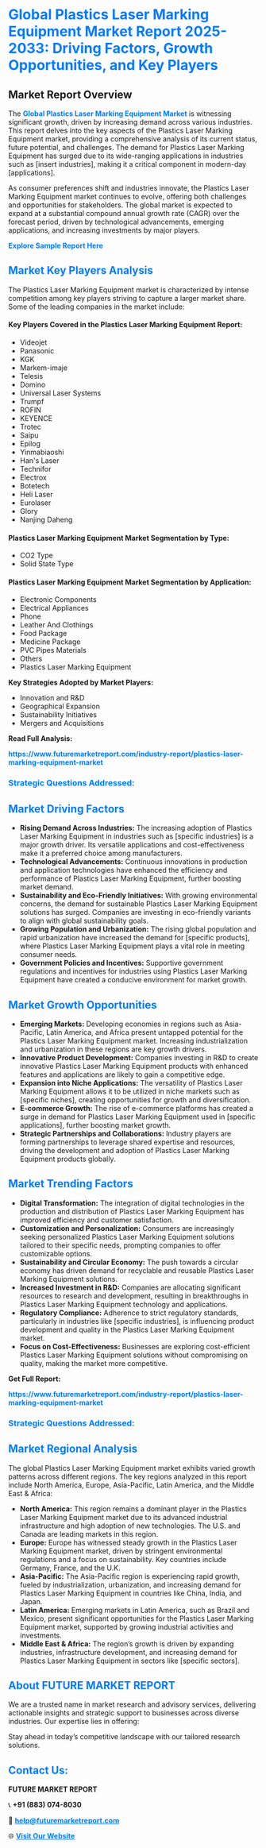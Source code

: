 <h1 style="color: #007BFF;">Global Plastics Laser Marking Equipment Market Report 2025-2033: Driving Factors, Growth Opportunities, and Key Players</h1>

<section id="overview">
<h2>Market Report Overview</h2>
<p>The <a href="https://www.futuremarketreport.com/industry-report/plastics-laser-marking-equipment-market" style="color: #007BFF; text-decoration: none;"><strong>Global Plastics Laser Marking Equipment Market</strong></a> is witnessing significant growth, driven by increasing demand across various industries. This report delves into the key aspects of the Plastics Laser Marking Equipment market, providing a comprehensive analysis of its current status, future potential, and challenges. The demand for Plastics Laser Marking Equipment has surged due to its wide-ranging applications in industries such as [insert industries], making it a critical component in modern-day [applications].</p>
<p>As consumer preferences shift and industries innovate, the Plastics Laser Marking Equipment market continues to evolve, offering both challenges and opportunities for stakeholders. The global market is expected to expand at a substantial compound annual growth rate (CAGR) over the forecast period, driven by technological advancements, emerging applications, and increasing investments by major players.</p>
</section>

<section id="overview">
<p><a href="https://www.futuremarketreport.com/request-sample/reportId=128783" style="color: #007BFF; text-decoration: none;"><strong>Explore Sample Report Here</strong></a></p>
</section>

<section id="key-players">
<h2 style="color: #007BFF;">Market Key Players Analysis</h2>
<p>The Plastics Laser Marking Equipment market is characterized by intense competition among key players striving to capture a larger market share. Some of the leading companies in the market include:</p>
<h4>Key Players Covered in the Plastics Laser Marking Equipment Report:</h4>
<ul><li>Videojet</li><li>Panasonic</li><li>KGK</li><li>Markem-imaje</li><li>Telesis</li><li>Domino</li><li>Universal Laser Systems</li><li>Trumpf</li><li>ROFIN</li><li>KEYENCE</li><li>Trotec</li><li>Saipu</li><li>Epilog</li><li>Yinmabiaoshi</li><li>Han&#039;s Laser</li><li>Technifor</li><li>Electrox</li><li>Botetech</li><li>Heli Laser</li><li>Eurolaser</li><li>Glory</li><li>Nanjing Daheng</li></ul>
<h4>Plastics Laser Marking Equipment Market Segmentation by Type:</h4>
<ul><li>CO2 Type</li><li>Solid State Type</li></ul>

<h4>Plastics Laser Marking Equipment Market Segmentation by Application:</h4>
<ul><li>Electronic Components</li><li>Electrical Appliances</li><li>Phone</li><li>Leather And Clothings</li><li>Food Package</li><li>Medicine Package</li><li>PVC Pipes Materials</li><li>Others</li><li>Plastics Laser Marking Equipment</li></ul>
<p><strong>Key Strategies Adopted by Market Players:</strong></p>
<ul>
<li>Innovation and R&D</li>
<li>Geographical Expansion</li>
<li>Sustainability Initiatives</li>
<li>Mergers and Acquisitions</li>
</ul>
</section>

<section>
<p><strong>Read Full Analysis: </strong></p><a href="https://www.futuremarketreport.com/industry-report/plastics-laser-marking-equipment-market" style="color: #007BFF; text-decoration: none;"><strong>https://www.futuremarketreport.com/industry-report/plastics-laser-marking-equipment-market</strong></a>
<h3 style="color: #007BFF;">Strategic Questions Addressed:</h3>
</section>

<section id="driving-factors">
<h2 style="color: #007BFF;">Market Driving Factors</h2>
<ul>
<li><strong>Rising Demand Across Industries:</strong> The increasing adoption of Plastics Laser Marking Equipment in industries such as [specific industries] is a major growth driver. Its versatile applications and cost-effectiveness make it a preferred choice among manufacturers.</li>
<li><strong>Technological Advancements:</strong> Continuous innovations in production and application technologies have enhanced the efficiency and performance of Plastics Laser Marking Equipment, further boosting market demand.</li>
<li><strong>Sustainability and Eco-Friendly Initiatives:</strong> With growing environmental concerns, the demand for sustainable Plastics Laser Marking Equipment solutions has surged. Companies are investing in eco-friendly variants to align with global sustainability goals.</li>
<li><strong>Growing Population and Urbanization:</strong> The rising global population and rapid urbanization have increased the demand for [specific products], where Plastics Laser Marking Equipment plays a vital role in meeting consumer needs.</li>
<li><strong>Government Policies and Incentives:</strong> Supportive government regulations and incentives for industries using Plastics Laser Marking Equipment have created a conducive environment for market growth.</li>
</ul>
</section>

<section id="growth-opportunities">
<h2 style="color: #007BFF;">Market Growth Opportunities</h2>
<ul>
<li><strong>Emerging Markets:</strong> Developing economies in regions such as Asia-Pacific, Latin America, and Africa present untapped potential for the Plastics Laser Marking Equipment market. Increasing industrialization and urbanization in these regions are key growth drivers.</li>
<li><strong>Innovative Product Development:</strong> Companies investing in R&D to create innovative Plastics Laser Marking Equipment products with enhanced features and applications are likely to gain a competitive edge.</li>
<li><strong>Expansion into Niche Applications:</strong> The versatility of Plastics Laser Marking Equipment allows it to be utilized in niche markets such as [specific niches], creating opportunities for growth and diversification.</li>
<li><strong>E-commerce Growth:</strong> The rise of e-commerce platforms has created a surge in demand for Plastics Laser Marking Equipment used in [specific applications], further boosting market growth.</li>
<li><strong>Strategic Partnerships and Collaborations:</strong> Industry players are forming partnerships to leverage shared expertise and resources, driving the development and adoption of Plastics Laser Marking Equipment products globally.</li>
</ul>
</section>

<section id="trending-factors">
<h2 style="color: #007BFF;">Market Trending Factors</h2>
<ul>
<li><strong>Digital Transformation:</strong> The integration of digital technologies in the production and distribution of Plastics Laser Marking Equipment has improved efficiency and customer satisfaction.</li>
<li><strong>Customization and Personalization:</strong> Consumers are increasingly seeking personalized Plastics Laser Marking Equipment solutions tailored to their specific needs, prompting companies to offer customizable options.</li>
<li><strong>Sustainability and Circular Economy:</strong> The push towards a circular economy has driven demand for recyclable and reusable Plastics Laser Marking Equipment solutions.</li>
<li><strong>Increased Investment in R&D:</strong> Companies are allocating significant resources to research and development, resulting in breakthroughs in Plastics Laser Marking Equipment technology and applications.</li>
<li><strong>Regulatory Compliance:</strong> Adherence to strict regulatory standards, particularly in industries like [specific industries], is influencing product development and quality in the Plastics Laser Marking Equipment market.</li>
<li><strong>Focus on Cost-Effectiveness:</strong> Businesses are exploring cost-efficient Plastics Laser Marking Equipment solutions without compromising on quality, making the market more competitive.</li>
</ul>
</section>

<section>
<p><strong>Get Full Report: </strong></p><a href="https://www.futuremarketreport.com/industry-report/plastics-laser-marking-equipment-market" style="color: #007BFF; text-decoration: none;"><strong>https://www.futuremarketreport.com/industry-report/plastics-laser-marking-equipment-market</strong></a>
<h3 style="color: #007BFF;">Strategic Questions Addressed:</h3>
</section>


<section id="regional-analysis">
<h2 style="color: #007BFF;">Market Regional Analysis</h2>
<p>The global Plastics Laser Marking Equipment market exhibits varied growth patterns across different regions. The key regions analyzed in this report include North America, Europe, Asia-Pacific, Latin America, and the Middle East & Africa:</p>
<ul>
<li><strong>North America:</strong> This region remains a dominant player in the Plastics Laser Marking Equipment market due to its advanced industrial infrastructure and high adoption of new technologies. The U.S. and Canada are leading markets in this region.</li>
<li><strong>Europe:</strong> Europe has witnessed steady growth in the Plastics Laser Marking Equipment market, driven by stringent environmental regulations and a focus on sustainability. Key countries include Germany, France, and the U.K.</li>
<li><strong>Asia-Pacific:</strong> The Asia-Pacific region is experiencing rapid growth, fueled by industrialization, urbanization, and increasing demand for Plastics Laser Marking Equipment in countries like China, India, and Japan.</li>
<li><strong>Latin America:</strong> Emerging markets in Latin America, such as Brazil and Mexico, present significant opportunities for the Plastics Laser Marking Equipment market, supported by growing industrial activities and investments.</li>
<li><strong>Middle East & Africa:</strong> The region’s growth is driven by expanding industries, infrastructure development, and increasing demand for Plastics Laser Marking Equipment in sectors like [specific sectors].</li>
</ul>
</section>

<footer>
<h2 style="color: #007BFF;">About FUTURE MARKET REPORT</h2>
<p>We are a trusted name in market research and advisory services, delivering actionable insights and strategic support to businesses across diverse industries. Our expertise lies in offering:</p>

<p>Stay ahead in today’s competitive landscape with our tailored research solutions.</p>

<h2 style="color: #007BFF;">Contact Us:</h2>
<p><strong>FUTURE MARKET REPORT</strong></p>
<p>📞 <strong>+91 (883) 074-8030</strong></p>
<p>📧 <strong><a href="mailto:help@futuremarketreport.com" style="color: #007BFF;">help@futuremarketreport.com</a></strong></p>
<p>🌐 <strong><a href="https://www.futuremarketreport.com/" style="color: #007BFF;">Visit Our Website</a></strong></p>
</footer>